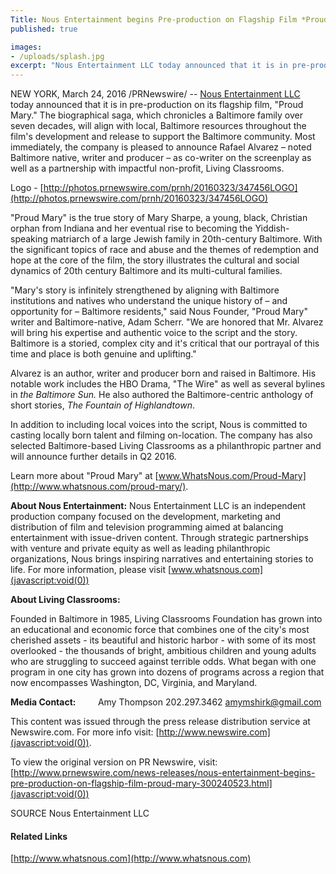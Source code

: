 ```yaml
---
Title: Nous Entertainment begins Pre-production on Flagship Film *Proud Mary*
published: true

images:
- /uploads/splash.jpg
excerpt: "Nous Entertainment LLC today announced that it is in pre-production on its flagship film, *Proud Mary.* The biographical saga, which chronicles a Baltimore family over seven decades, will align with local, Baltimore resources throughout the film's development and release to support the Baltimore community"
---
```

NEW YORK, March 24, 2016 /PRNewswire/ -- [Nous Entertainment LLC](http://www.whatsnous.com/proud-mary/) today announced that it is in pre-production on its flagship film, "Proud Mary." The biographical saga, which chronicles a Baltimore family over seven decades, will align with local, Baltimore resources throughout the film's development and release to support the Baltimore community. Most immediately, the company is pleased to announce Rafael Alvarez – noted Baltimore native, writer and producer – as co-writer on the screenplay as well as a partnership with impactful non-profit, Living Classrooms.

Logo - [http://photos.prnewswire.com/prnh/20160323/347456LOGO](http://photos.prnewswire.com/prnh/20160323/347456LOGO)

"Proud Mary" is the true story of Mary Sharpe, a young, black, Christian orphan from Indiana and her eventual rise to becoming the Yiddish-speaking matriarch of a large Jewish family in 20th-century Baltimore. With the significant topics of race and abuse and the themes of redemption and hope at the core of the film, the story illustrates the cultural and social dynamics of 20th century Baltimore and its multi-cultural families.

"Mary's story is infinitely strengthened by aligning with Baltimore institutions and natives who understand the unique history of – and opportunity for – Baltimore residents," said Nous Founder, "Proud Mary" writer and Baltimore-native, Adam Scherr. "We are honored that Mr. Alvarez will bring his expertise and authentic voice to the script and the story. Baltimore is a storied, complex city and it's critical that our portrayal of this time and place is both genuine and uplifting."

Alvarez is an author, writer and producer born and raised in Baltimore. His notable work includes the HBO Drama, "The Wire" as well as several bylines in _the Baltimore Sun._ He also authored the Baltimore-centric anthology of short stories, _The Fountain of Highlandtown_.

In addition to including local voices into the script, Nous is committed to casting locally born talent and filming on-location. The company has also selected Baltimore-based Living Classrooms as a philanthropic partner and will announce further details in Q2 2016.

Learn more about "Proud Mary" at [www.WhatsNous.com/Proud-Mary](http://www.whatsnous.com/proud-mary/).

**About Nous Entertainment:**
Nous Entertainment LLC is an independent production company focused on the development, marketing and distribution of film and television programming aimed at balancing entertainment with issue-driven content. Through strategic partnerships with venture and private equity as well as leading philanthropic organizations, Nous brings inspiring narratives and entertaining stories to life. For more information, please visit [www.whatsnous.com](javascript:void(0))

**About Living Classrooms:**

Founded in Baltimore in 1985, Living Classrooms Foundation has grown into an educational and economic force that combines one of the city's most cherished assets - its beautiful and historic harbor - with some of its most overlooked - the thousands of bright, ambitious children and young adults who are struggling to succeed against terrible odds. What began with one program in one city has grown into dozens of programs across a region that now encompasses Washington, DC, Virginia, and Maryland.

**Media Contact:**        
Amy Thompson
202.297.3462
[amymshirk@gmail.com](mailto:amymshirk@gmail.com)

This content was issued through the press release distribution service at Newswire.com. For more info visit: [http://www.newswire.com](javascript:void(0)).

To view the original version on PR Newswire, visit:[http://www.prnewswire.com/news-releases/nous-entertainment-begins-pre-production-on-flagship-film-proud-mary-300240523.html](javascript:void(0))

SOURCE Nous Entertainment LLC

#### Related Links

[http://www.whatsnous.com](http://www.whatsnous.com)
